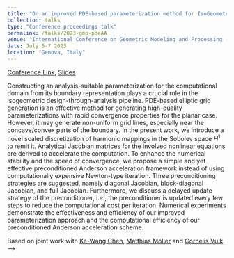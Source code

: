 ```yaml
---
title: "On an improved PDE-based parameterization method for IsoGeometric Analysis (IGA) using preconditioned Anderson acceleration"
collection: talks
type: "Conference proceedings talk"
permalink: /talks/2023-gmp-pdeAA
venue: "International Conference on Geometric Modeling and Processing (GMP) 2023"
date: July 5-7 2023
location: "Genova, Italy" 
---
```


[Conference Link](https://gmpconf.github.io/GMP2023/index.html), 
[Slides](../files/pdf/slides/2023-gmp-pdeAA/2023-gmp-pdeAA.pdf) 

Constructing an analysis-suitable parameterization for the computational domain from its boundary representation plays a crucial role in the isogeometric design-through-analysis pipeline. PDE-based elliptic grid generation is an effective method for generating high-quality parameterizations with rapid convergence properties for the planar case. However, it may generate non-uniform grid lines, especially near the concave/convex parts of the boundary. In the present work, we introduce a novel scaled discretization of harmonic mappings in the Sobolev space $H^1$ to remit it. Analytical Jacobian matrices for the involved nonlinear equations are derived to accelerate the computation. To enhance the numerical stability and the speed of convergence, we propose a simple and yet effective preconditioned Anderson acceleration framework instead of using computationally expensive Newton-type iteration. Three preconditioning strategies are suggested, namely diagonal Jacobian, block-diagonal Jacobian, and full Jacobian. Furthermore, we discuss a delayed update strategy of the preconditioner, i.e., the preconditioner is updated every few steps to reduce the computational cost per iteration. Numerical experiments demonstrate the effectiveness and efficiency of our improved parameterization approach and the computational efficiency of our preconditioned Anderson acceleration scheme. 

Based on joint work with [Ke-Wang Chen](https://faculty.nuist.edu.cn/chenkewang/zh_CN/index.htm), [Matthias Möller](https://mmoelle1.gitlab.io/website/) and [Cornelis Vuik](https://diamhomes.ewi.tudelft.nl/~kvuik/Welcome.html). -->
